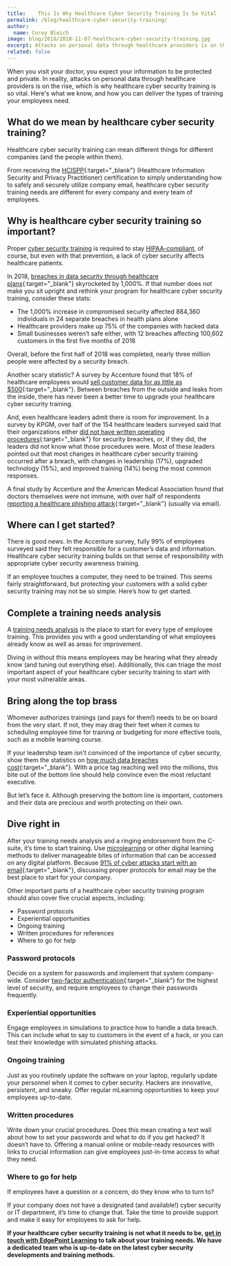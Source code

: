 ```yaml
---
title:    This Is Why Healthcare Cyber Security Training Is So Vital
permalink: /blog/healthcare-cyber-security-training/
author:
  name: Corey Bleich
image: blog/2018/2018-11-07-healthcare-cyber-security-training.jpg
excerpt: Attacks on personal data through healthcare providers is on the rise, which is why healthcare cyber security training is so vital. Here's how you can deliver the training your employees need to prevent data breaches.
related: false
---
```


When you visit your doctor, you expect your information to be protected and private. In reality, attacks on personal data through healthcare providers is on the rise, which is why healthcare cyber security training is so vital. Here's what we know, and how you can deliver the types of training your employees need.

## What do we mean by healthcare cyber security training?

Healthcare cyber security training can mean different things for different companies (and the people within them).

From receiving the [HCISPP](https://www.isc2.org/Certifications/HCISPP){:target="_blank"} (Healthcare Information Security and Privacy Practitioner) certification to simply understanding how to safely and securely utilize company email, healthcare cyber security training needs are different for every company and every team of employees.

## Why is healthcare cyber security training so important?

Proper [cyber security training](/blog/cyber-security-training-for-beginners/) is required to stay [HIPAA-compliant](/blog/hipaa-compliance-training/), of course, but even with that prevention, a lack of cyber security affects healthcare patients.

In 2018, [breaches in data security through healthcare plans](https://healthitsecurity.com/news/health-plan-victims-of-healthcare-data-breaches-surge-1000){:target="_blank"} skyrocketed by 1,000%. If that number does not make you sit upright and rethink your program for healthcare cyber security training, consider these stats:

* The 1,000% increase in compromised security affected 884,360 individuals in 24 separate breaches in health plans alone
* Healthcare providers make up 75% of the companies with hacked data
* Small businesses weren’t safe either, with 12 breaches affecting 100,602 customers in the first five months of 2018

Overall, before the first half of 2018 was completed, nearly three million people were affected by a security breach.

Another scary statistic? A survey by Accenture found that 18% of healthcare employees would [sell customer data for as little as $500](https://www.businesswire.com/news/home/20180301005165/en/Health-Employees-Sell-Confidential-Data-Unauthorized-Parties){:target="_blank"}. Between breaches from the outside and leaks from the inside, there has never been a better time to upgrade your healthcare cyber security training.

And, even healthcare leaders admit there is room for improvement. In a survey by KPGM, over half of the 154 healthcare leaders surveyed said that their organizations either [did not have written operating procedures](https://www.prnewswire.com/news-releases/healthcare-leaders-point-to-training-gaps-communication-in-procedures-and-response-to-cyber-attacks-kpmg-poll-300606837.html){:target="_blank"} for security breaches, or, if they did, the leaders did not know what those procedures were. Most of these leaders pointed out that most changes in healthcare cyber security training occurred after a breach, with changes in leadership (17%), upgraded technology (15%), and improved training (14%) being the most common responses.

A final study by Accenture and the American Medical Association found that doctors themselves were not immune, with over half of respondents [reporting a healthcare phishing attack](https://healthitsecurity.com/news/healthcare-phishing-computer-viruses-top-cyber-attack-methods){:target="_blank"} (usually via email).

## Where can I get started?

There is good news. In the Accenture survey, fully 99% of employees surveyed said they felt responsible for a customer’s data and information. Healthcare cyber security training builds on that sense of responsibility with appropriate cyber security awareness training.

If an employee touches a computer, they need to be trained. This seems fairly straightforward, but protecting your customers with a solid cyber security training may not be so simple. Here’s how to get started.

## Complete a training needs analysis

A [training needs analysis](/blog/training-needs-analysis/) is the place to start for every type of employee training. This provides you with a good understanding of what employees already know as well as areas for improvement.

Diving in without this means employees may be hearing what they already know (and tuning out everything else). Additionally, this can triage the most important aspect of your healthcare cyber security training to start with your most vulnerable areas.

## Bring along the top brass

Whomever authorizes trainings (and pays for them!) needs to be on board from the very start. If not, they may drag their feet when it comes to scheduling employee time for training or budgeting for more effective tools, such as a mobile learning course.

If your leadership team isn't convinced of the importance of cyber security, show them the statistics on [how much data breaches cost](https://newsroom.ibm.com/2018-07-11-IBM-Study-Hidden-Costs-of-Data-Breaches-Increase-Expenses-for-Businesses){:target="_blank"}. With a price tag reaching well into the millions, this bite out of the bottom line should help convince even the most reluctant executive.

But let’s face it. Although preserving the bottom line is important, customers and their data are precious and worth protecting on their own.

## Dive right in

After your training needs analysis and a ringing endorsement from the C-suite, it’s time to start training. Use [microlearning](/blog/microlearning/) or other digital learning methods to deliver manageable bites of information that can be accessed on any digital platform. Because [91% of cyber attacks start with an email](https://phishme.com/enterprise-phishing-susceptibility-report){:target="_blank"}, discussing proper protocols for email may be the best place to start for your company.

Other important parts of a healthcare cyber security training program should also cover five crucial aspects, including:
* Password protocols
* Experiential opportunities
* Ongoing training
* Written procedures for references
* Where to go for help

### Password protocols

Decide on a system for passwords and implement that system company-wide.
Consider [two-factor authentication](https://www.cnet.com/news/two-factor-authentication-what-you-need-to-know-faq/){:target="_blank"} for the highest level of security, and require employees to change their passwords frequently.

### Experiential opportunities

Engage employees in simulations to practice how to handle a data breach. This can include what to say to customers in the event of a hack, or you can test their knowledge with simulated phishing attacks.

### Ongoing training

Just as you routinely update the software on your laptop, regularly update your personnel when it comes to cyber security.
Hackers are innovative, persistent, and sneaky. Offer regular mLearning opportunities to keep your employees up-to-date.

### Written procedures

Write down your crucial procedures. Does this mean creating a text wall about how to set your passwords and what to do if you get hacked? It doesn’t have to.
Offering a manual online or mobile-ready resources with links to crucial information can give employees just-in-time access to what they need.

### Where to go for help

If employees have a question or a concern, do they know who to turn to?

If your company does not have a designated (and available!) cyber security or IT department, it’s time to change that. Take the time to provide support and make it easy for employees to ask for help.

<strong>If your healthcare cyber security training is not what it needs to be, [get in touch with EdgePoint Learning](/contact/) to talk about your training needs. We have a dedicated team who is up-to-date on the latest cyber security developments and training methods.</strong>
